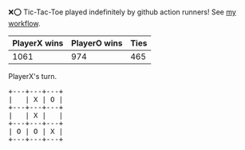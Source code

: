 :x::o: Tic-Tac-Toe played indefinitely by github action runners! See [my workflow](.github/workflows/play.yaml).

|PlayerX wins|PlayerO wins|Ties|
|-|-|-|
|1061|974|465|

PlayerX's turn.

<pre>
+---+---+---+
|   | X | O |
+---+---+---+
|   | X |   |
+---+---+---+
| O | O | X |
+---+---+---+
</pre>